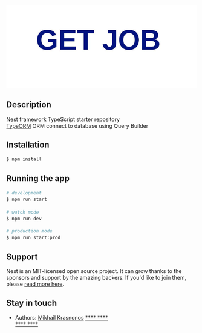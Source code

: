 ![](public/img/get-job.png)

## Description

[Nest](https://github.com/nestjs/nest) framework TypeScript starter repository\
[TypeORM](https://typeorm.io/#/) ORM connect to database using Query Builder

## Installation

```bash
$ npm install
```

## Running the app

```bash
# development
$ npm run start

# watch mode
$ npm run dev

# production mode
$ npm run start:prod
```

## Support

Nest is an MIT-licensed open source project. It can grow thanks to the sponsors and support by the amazing backers. If you'd like to join them, please [read more here](https://docs.nestjs.com/support).

## Stay in touch

- Authors: 
  [Mikhail Krasnonos](https://github.com/Mishka31)
  [**** ****]()\
  [**** ****]()
